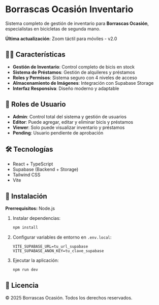 # Borrascas Ocasión Inventario

Sistema completo de gestión de inventario para **Borrascas Ocasión**, especialistas en bicicletas de segunda mano.

**Última actualización**: Zoom táctil para móviles - v2.0

## 🚴‍♂️ Características

- **Gestión de Inventario**: Control completo de bicis en stock
- **Sistema de Préstamos**: Gestión de alquileres y préstamos
- **Roles y Permisos**: Sistema seguro con 4 niveles de acceso
- **Almacenamiento de Imágenes**: Integración con Supabase Storage
- **Interfaz Responsiva**: Diseño moderno y adaptable

## 🔐 Roles de Usuario

- **Admin**: Control total del sistema y gestión de usuarios
- **Editor**: Puede agregar, editar y eliminar bicis y préstamos
- **Viewer**: Solo puede visualizar inventario y préstamos
- **Pending**: Usuario pendiente de aprobación

## 🛠️ Tecnologías

- React + TypeScript
- Supabase (Backend + Storage)
- Tailwind CSS
- Vite

## 🚀 Instalación

**Prerrequisitos:** Node.js

1. Instalar dependencias:
   ```bash
   npm install
   ```

2. Configurar variables de entorno en `.env.local`:
   ```
   VITE_SUPABASE_URL=tu_url_supabase
   VITE_SUPABASE_ANON_KEY=tu_clave_supabase
   ```

3. Ejecutar la aplicación:
   ```bash
   npm run dev
   ```

## 📄 Licencia

© 2025 Borrascas Ocasión. Todos los derechos reservados.
